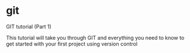# git
GIT tutorial (Part 1)

This tutorial will take you through GIT and everything you need to know to 
get started with your first project using version control